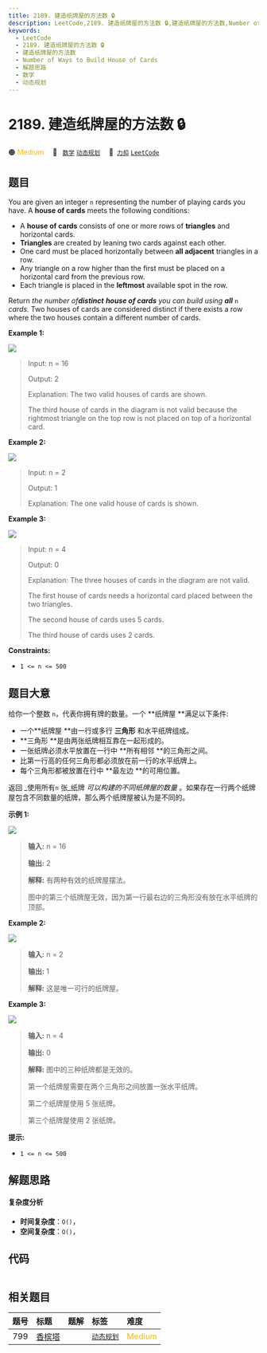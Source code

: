 ```yaml
---
title: 2189. 建造纸牌屋的方法数 🔒
description: LeetCode,2189. 建造纸牌屋的方法数 🔒,建造纸牌屋的方法数,Number of Ways to Build House of Cards,解题思路,数学,动态规划
keywords:
  - LeetCode
  - 2189. 建造纸牌屋的方法数 🔒
  - 建造纸牌屋的方法数
  - Number of Ways to Build House of Cards
  - 解题思路
  - 数学
  - 动态规划
---
```


# 2189. 建造纸牌屋的方法数 🔒

🟠 <font color=#ffb800>Medium</font>&emsp; 🔖&ensp; [`数学`](/tag/math.md) [`动态规划`](/tag/dynamic-programming.md)&emsp; 🔗&ensp;[`力扣`](https://leetcode.cn/problems/number-of-ways-to-build-house-of-cards) [`LeetCode`](https://leetcode.com/problems/number-of-ways-to-build-house-of-cards)

## 题目

You are given an integer `n` representing the number of playing cards you
have. A **house of cards** meets the following conditions:

  * A **house of cards** consists of one or more rows of **triangles** and horizontal cards.
  * **Triangles** are created by leaning two cards against each other.
  * One card must be placed horizontally between **all adjacent** triangles in a row.
  * Any triangle on a row higher than the first must be placed on a horizontal card from the previous row.
  * Each triangle is placed in the **leftmost** available spot in the row.

Return _the number of**distinct** **house of cards** you can build using
**all**_ `n` _cards._ Two houses of cards are considered distinct if there
exists a row where the two houses contain a different number of cards.



**Example 1:**

![](https://fastly.jsdelivr.net/gh/doocs/leetcode@main/solution/2100-2199/2189.Number%20of%20Ways%20to%20Build%20House%20of%20Cards/images/image-20220227213243-1.png)

> Input: n = 16
> 
> Output: 2
> 
> Explanation: The two valid houses of cards are shown.
> 
> The third house of cards in the diagram is not valid because the rightmost triangle on the top row is not placed on top of a horizontal card.

**Example 2:**

![](https://fastly.jsdelivr.net/gh/doocs/leetcode@main/solution/2100-2199/2189.Number%20of%20Ways%20to%20Build%20House%20of%20Cards/images/image-20220227213306-2.png)

> Input: n = 2
> 
> Output: 1
> 
> Explanation: The one valid house of cards is shown.

**Example 3:**

![](https://fastly.jsdelivr.net/gh/doocs/leetcode@main/solution/2100-2199/2189.Number%20of%20Ways%20to%20Build%20House%20of%20Cards/images/image-20220227213331-3.png)

> Input: n = 4
> 
> Output: 0
> 
> Explanation: The three houses of cards in the diagram are not valid.
> 
> The first house of cards needs a horizontal card placed between the two triangles.
> 
> The second house of cards uses 5 cards.
> 
> The third house of cards uses 2 cards.

**Constraints:**

  * `1 <= n <= 500`


## 题目大意

给你一个整数 `n`，代表你拥有牌的数量。一个 **纸牌屋  **满足以下条件:

  * 一个**纸牌屋  **由一行或多行 **三角形** 和水平纸牌组成。
  * **三角形  **是由两张纸牌相互靠在一起形成的。
  * 一张纸牌必须水平放置在一行中 **所有相邻  **的三角形之间。
  * 比第一行高的任何三角形都必须放在前一行的水平纸牌上。
  * 每个三角形都被放置在行中 **最左边  **的可用位置。

返回 _使用所有`n` 张_纸牌 _可以构建的不同纸牌屋的数量_ 。如果存在一行两个纸牌屋包含不同数量的纸牌，那么两个纸牌屋被认为是不同的。



**示例 1:**

![](https://fastly.jsdelivr.net/gh/doocs/leetcode@main/solution/2100-2199/2189.Number%20of%20Ways%20to%20Build%20House%20of%20Cards/images/image-20220227213243-1.png)

> 
> 
> 
> 
> 
> **输入:** n = 16
> 
> **输出:** 2
> 
> **解释:** 有两种有效的纸牌屋摆法。
> 
> 图中的第三个纸牌屋无效，因为第一行最右边的三角形没有放在水平纸牌的顶部。

**Example 2:**

![](https://fastly.jsdelivr.net/gh/doocs/leetcode@main/solution/2100-2199/2189.Number%20of%20Ways%20to%20Build%20House%20of%20Cards/images/image-20220227213306-2.png)

> 
> 
> 
> 
> 
> **输入:** n = 2
> 
> **输出:** 1
> 
> **解释:** 这是唯一可行的纸牌屋。

**Example 3:**

![](https://fastly.jsdelivr.net/gh/doocs/leetcode@main/solution/2100-2199/2189.Number%20of%20Ways%20to%20Build%20House%20of%20Cards/images/image-20220227213331-3.png)

> 
> 
> 
> 
> 
> **输入:** n = 4
> 
> **输出:** 0
> 
> **解释:** 图中的三种纸牌都是无效的。
> 
> 第一个纸牌屋需要在两个三角形之间放置一张水平纸牌。
> 
> 第二个纸牌屋使用 5 张纸牌。
> 
> 第三个纸牌屋使用 2 张纸牌。



**提示:**

  * `1 <= n <= 500`


## 解题思路

#### 复杂度分析

- **时间复杂度**：`O()`，
- **空间复杂度**：`O()`，

## 代码

```javascript

```

## 相关题目

<!-- prettier-ignore -->
| 题号 | 标题 | 题解 | 标签 | 难度 |
| :------: | :------ | :------: | :------ | :------ |
| 799 | [香槟塔](https://leetcode.com/problems/champagne-tower) |  |  [`动态规划`](/tag/dynamic-programming.md) | <font color=#ffb800>Medium</font> |